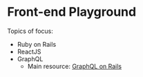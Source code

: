 # Front-end Playground

Topics of focus:

- Ruby on Rails
- ReactJS
- GraphQL
  - Main resource: [GraphQL on Rails](https://evilmartians.com/chronicles/graphql-on-rails-1-from-zero-to-the-first-query)
